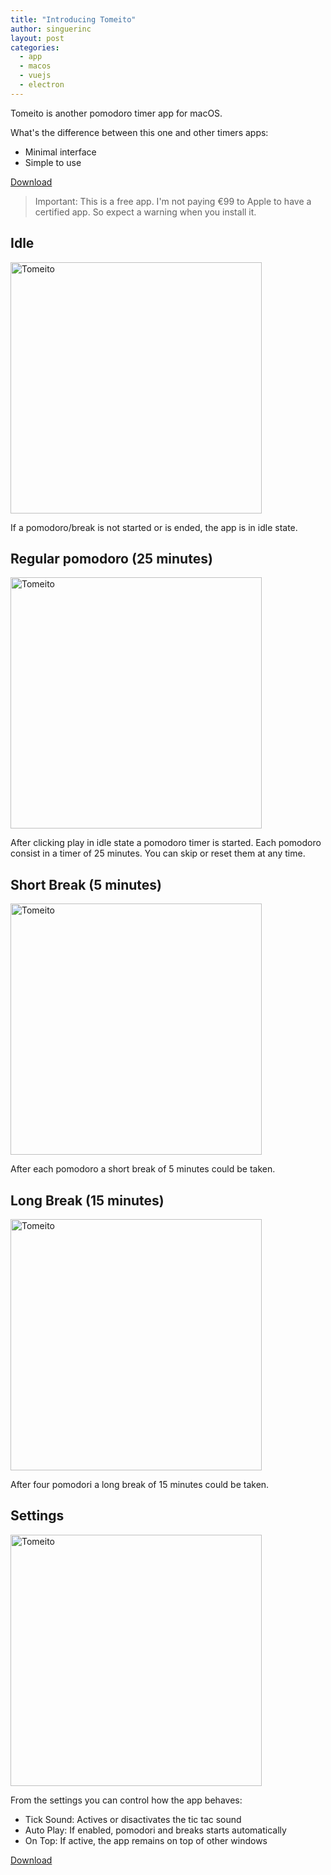```yaml
---
title: "Introducing Tomeito"
author: singuerinc
layout: post
categories:
  - app
  - macos
  - vuejs
  - electron
---
```


Tomeito is another pomodoro timer app for macOS.

What's the difference between this one and other timers apps:

- Minimal interface
- Simple to use

[Download](https://tomeito-app.singuerinc.com/releases/darwin/latest/tomeito.zip)

> Important: This is a free app. I'm not paying €99 to Apple to have a certified app. So expect a warning when you install it.

## Idle

<img alt="Tomeito" title="Tomeito" width="402" src="{{ site.baseurl }}/images/posts-assets/tomeito/tomeito-idle.png">

If a pomodoro/break is not started or is ended, the app is in idle state.

## Regular pomodoro (25 minutes)

<img alt="Tomeito" title="Tomeito" width="402" src="{{ site.baseurl }}/images/posts-assets/tomeito/tomeito-pomodoro.png">

After clicking play in idle state a pomodoro timer is started.
Each pomodoro consist in a timer of 25 minutes. You can skip or reset them at any time.

## Short Break (5 minutes)

<img alt="Tomeito" title="Tomeito" width="402" src="{{ site.baseurl }}/images/posts-assets/tomeito/tomeito-break.png">

After each pomodoro a short break of 5 minutes could be taken.

## Long Break (15 minutes)

<img alt="Tomeito" title="Tomeito" width="402" src="{{ site.baseurl }}/images/posts-assets/tomeito/tomeito-long-break.png">

After four pomodori a long break of 15 minutes could be taken.

## Settings

<img alt="Tomeito" title="Tomeito" width="402" src="{{ site.baseurl }}/images/posts-assets/tomeito/tomeito-settings.png">

From the settings you can control how the app behaves:

- Tick Sound: Actives or disactivates the tic tac sound
- Auto Play: If enabled, pomodori and breaks starts automatically
- On Top: If active, the app remains on top of other windows

[Download](https://tomeito-app.singuerinc.com/releases/darwin/latest/tomeito.zip)